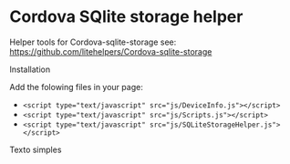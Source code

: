 # Cordova SQlite storage helper

Helper tools for Cordova-sqlite-storage see: https://github.com/litehelpers/Cordova-sqlite-storage

Installation

Add the folowing files in your page:
* `<script type="text/javascript" src="js/DeviceInfo.js"></script>`
* `<script type="text/javascript" src="js/Scripts.js"></script>`
* `<script type="text/javascript" src="js/SQLiteStorageHelper.js"></script>`

Texto simples
